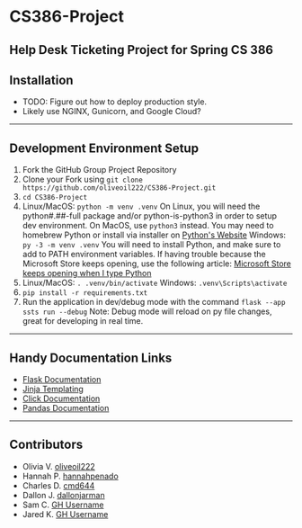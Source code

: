# CS386-Project
Help Desk Ticketing Project for Spring CS 386
---
## Installation
- TODO: Figure out how to deploy production style.
- Likely use NGINX, Gunicorn, and Google Cloud?
---
## Development Environment Setup
1. Fork the GitHub Group Project Repository
2. Clone your Fork using ```git clone https://github.com/oliveoil222/CS386-Project.git```
3. ```cd CS386-Project```
4. Linux/MacOS: ```python -m venv .venv```
On Linux, you will need the python#.##-full package and/or python-is-python3 in order to setup dev environment.
On MacOS, use `python3` instead. You may need to homebrew Python or install via installer on [Python's Website](https://python.org)
Windows: `py -3 -m venv .venv` You will need to install Python, and make sure to add to PATH environment variables. If having trouble because the Microsoft Store keeps opening, use the following article: [Microsoft Store keeps opening when I type Python](https://stackoverflow.com/a/58773979)
5. Linux/MacOS: ```. .venv/bin/activate```
Windows: ```.venv\Scripts\activate```
6. ```pip install -r requirements.txt```
7. Run the application in dev/debug mode with the command `flask --app ssts run --debug`
Note: Debug mode will reload on py file changes, great for developing in real time.
---
## Handy Documentation Links
- [Flask Documentation](https://flask.palletsprojects.com/en/3.0.x/)
- [Jinja Templating](https://jinja.palletsprojects.com/en/3.1.x/templates/)
- [Click Documentation](https://click.palletsprojects.com/en/8.1.x/)
- [Pandas Documentation](https://pandas.pydata.org/docs/)
---
## Contributors
- Olivia V. [oliveoil222](https://github.com/oliveoil222)
- Hannah P. [hannahpenado](https://github.com/hannahpenado)
- Charles D. [cmd644](https://github.com/cmd644)
- Dallon J. [dallonjarman](https://github.com/dallonjarman)
- Sam C. [GH Username](https://github.com)
- Jared K. [GH Username](https://github.com/)
